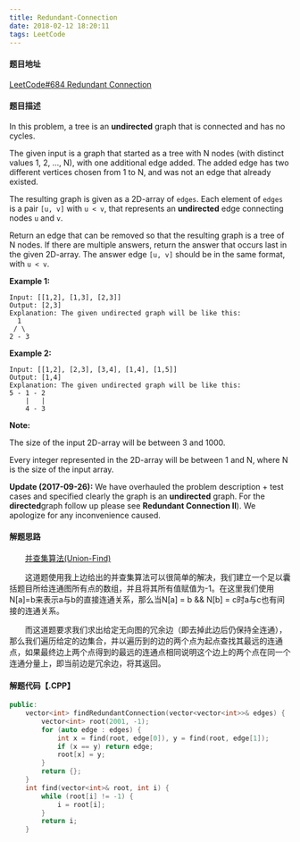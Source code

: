```yaml
---
title: Redundant-Connection
date: 2018-02-12 18:20:11
tags: LeetCode
---
```


#### 题目地址

[LeetCode#684 Redundant Connection](https://leetcode.com/problems/redundant-connection/description/)

#### 题目描述

In this problem, a tree is an **undirected** graph that is connected and has no cycles.

The given input is a graph that started as a tree with N nodes (with distinct values 1, 2, ..., N), with one additional edge added. The added edge has two different vertices chosen from 1 to N, and was not an edge that already existed.

<!--more-->

The resulting graph is given as a 2D-array of `edges`. Each element of `edges` is a pair `[u, v]` with `u < v`, that represents an **undirected** edge connecting nodes `u` and `v`.

Return an edge that can be removed so that the resulting graph is a tree of N nodes. If there are multiple answers, return the answer that occurs last in the given 2D-array. The answer edge `[u, v]` should be in the same format, with `u < v`.

**Example 1:**

```
Input: [[1,2], [1,3], [2,3]]
Output: [2,3]
Explanation: The given undirected graph will be like this:
  1
 / \
2 - 3
```

**Example 2:**

```
Input: [[1,2], [2,3], [3,4], [1,4], [1,5]]
Output: [1,4]
Explanation: The given undirected graph will be like this:
5 - 1 - 2
    |   |
    4 - 3
```

**Note:**

The size of the input 2D-array will be between 3 and 1000.

Every integer represented in the 2D-array will be between 1 and N, where N is the size of the input array.

**Update (2017-09-26):**
We have overhauled the problem description + test cases and specified clearly the graph is an **undirected** graph. For the **directed**graph follow up please see **Redundant Connection II**). We apologize for any inconvenience caused.

#### 解题思路

&emsp;&emsp;[并查集算法(Union-Find)](https://zh.wikipedia.org/wiki/%E5%B9%B6%E6%9F%A5%E9%9B%86)

&emsp;&emsp;这道题使用我上边给出的并查集算法可以很简单的解决，我们建立一个足以囊括题目所给连通图所有点的数组，并且将其所有值赋值为-1。在这里我们使用N[a]=b来表示a与b的直接连通关系，那么当N[a] = b && N[b] = c时a与c也有间接的连通关系。

&emsp;&emsp;而这道题要求我们求出给定无向图的冗余边（即去掉此边后仍保持全连通），那么我们遍历给定的边集合，并以遍历到的边的两个点为起点查找其最远的连通点，如果最终边上两个点得到的最远的连通点相同说明这个边上的两个点在同一个连通分量上，即当前边是冗余边，将其返回。

#### 解题代码【.CPP】

```c++
public:
    vector<int> findRedundantConnection(vector<vector<int>>& edges) {
        vector<int> root(2001, -1);
        for (auto edge : edges) {
            int x = find(root, edge[0]), y = find(root, edge[1]);
            if (x == y) return edge;
            root[x] = y;
        }
        return {};
    }
    int find(vector<int>& root, int i) {
        while (root[i] != -1) {
            i = root[i];
        }
        return i;
    }
```

